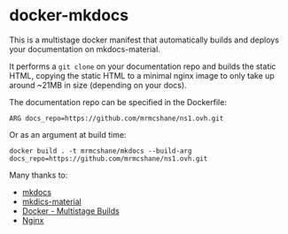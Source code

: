 # docker-mkdocs

This is a multistage docker manifest that automatically builds and deploys your documentation on mkdocs-material.

It performs a `git clone` on your documentation repo and builds the static HTML, copying the static HTML to a minimal nginx image to only take up around ~21MB in size (depending on your docs). 

The documentation repo can be specified in the Dockerfile:
```
ARG docs_repo=https://github.com/mrmcshane/ns1.ovh.git
```
Or as an argument at build time:
```
docker build . -t mrmcshane/mkdocs --build-arg docs_repo=https://github.com/mrmcshane/ns1.ovh.git
```


Many thanks to:

- [mkdocs](https://github.com/mkdocs/mkdocs)
- [mkdics-material](https://github.com/squidfunk/mkdocs-material)
- [Docker - Multistage Builds](https://docs.docker.com/develop/develop-images/multistage-build/)
- [Nginx](https://hub.docker.com/_/nginx)